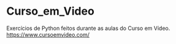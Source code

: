 # Curso_em_Video
Exercícios de Python feitos durante as aulas do Curso em Vídeo.
https://www.cursoemvideo.com/
